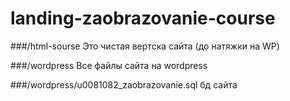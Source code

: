 # landing-zaobrazovanie-course

###/html-sourse
Это чистая вертска сайта (до натяжки на WP)

###/wordpress
Все файлы сайта на wordpress

###/wordpress/u0081082_zaobrazovanie.sql
бд сайта
